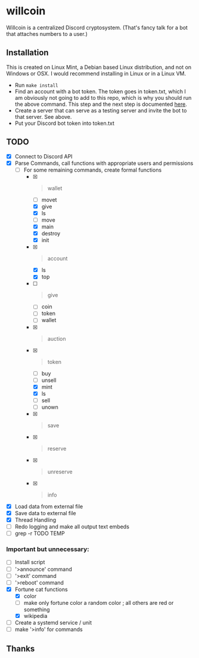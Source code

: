 # willcoin

Willcoin is a centralized Discord cryptosystem. (That's fancy talk for a bot that attaches numbers
to a user.)

## Installation

This is created on Linux Mint, a Debian based Linux distribution, and not on Windows or OSX. I would
recommend installing in Linux or in a Linux VM.

- Run `make install` <!-- TODO -->
- Find an account with a bot token. The token goes in token.txt, which I am obviously not going to
add to this repo, which is why you should run the above command. This step and the next step is
documented [here](https://discordpy.readthedocs.io/en/stable/discord.html).
- Create a server that can serve as a testing server and invite the bot to that server. See above.
- Put your Discord bot token into token.txt

<!-- TODO: write more of an Installation Guide -->

## TODO

- [x] Connect to Discord API
- [x] Parse Commands, call functions with appropriate users and permissions
  - [ ] For some remaining commands, create formal functions
    - [x] >wallet
	  - [ ] movet
      - [x] give
      - [x] ls
      - [ ] move
	  - [x] main
      - [x] destroy
      - [x] init
    - [x] >account
      - [x] ls
      - [x] top
    - [ ] >give
	  - [ ] coin
	  - [ ] token
	  - [ ] wallet
	- [x] >auction
	- [x] >token
	  - [ ] buy
	  - [ ] unsell
      - [x] mint
	  - [x] ls
      - [ ] sell
      - [ ] unown
    - [x] >save
    - [x] >reserve
    - [x] >unreserve
    - [x] >info
- [x] Load data from external file
- [x] Save data to external file
- [x] Thread Handling
- [ ] Redo logging and make all output text embeds
- [ ] grep -r TODO TEMP

### Important but unnecessary:
- [ ] Install script
- [ ] '>announce' command
- [ ] '>exit' command
- [ ] '>reboot' command
- [x] Fortune cat functions
  - [x] color
  - [ ] make only fortune color a random color ; all others are red or something
  - [x] wikipedia
- [ ] Create a systemd service / unit
- [ ] make '>info' for commands

## Thanks

<!-- TODO -->
